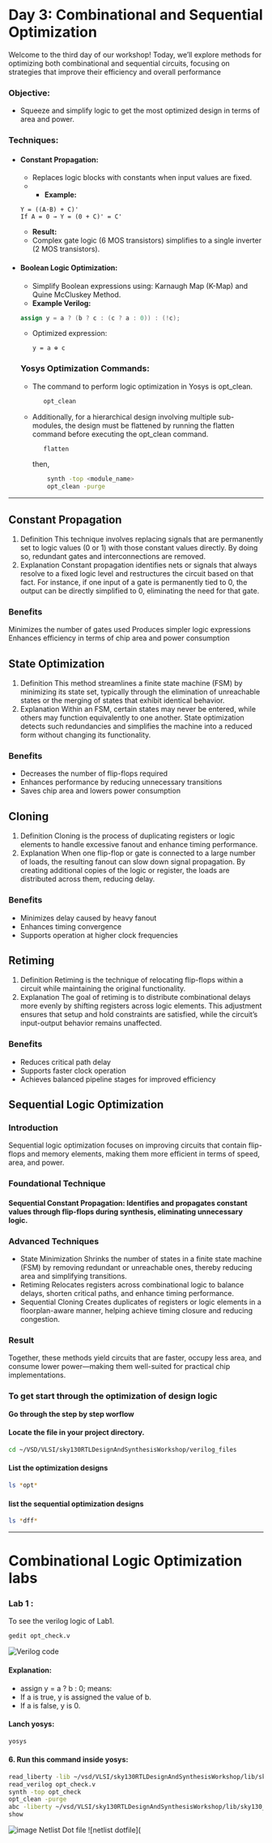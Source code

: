 # Day 3: Combinational and Sequential Optimization
Welcome to the third day of our workshop! Today, we’ll explore methods for optimizing both combinational and sequential circuits, focusing on strategies that improve their efficiency and overall performance
### Objective:
- Squeeze and simplify logic to get the most optimized design in terms of area and power.

### Techniques:

- #### Constant Propagation:
   - Replaces logic blocks with constants when input values are fixed.
   - - **Example:**
    ```
    Y = ((A·B) + C)' 
    If A = 0 → Y = (0 + C)' = C'
    ```
  - **Result:**
   - Complex gate logic (6 MOS transistors) simplifies to a single inverter (2 MOS transistors).
- #### Boolean Logic Optimization:
   - Simplify Boolean expressions using: Karnaugh Map (K-Map) and Quine McCluskey Method.
   - **Example Verilog:**
    ```verilog
    assign y = a ? (b ? c : (c ? a : 0)) : (!c);
    ```
    
    - Optimized expression:  
      ```
      y = a ⊕ c
      ```
  ### Yosys Optimization Commands:
  
  - The command to perform logic optimization in Yosys is opt_clean.
    ```bash
       opt_clean
    ```
  - Additionally, for a hierarchical design involving multiple sub-modules, the design must be flattened by running the flatten command before executing the opt_clean command.
     ```bash
        flatten
     ```
     then,
    ```bash
        synth -top <module_name>
        opt_clean -purge
    ```

---
## Constant Propagation
1. Definition
This technique involves replacing signals that are permanently set to logic values (0 or 1) with those constant values directly. By doing so, redundant gates and interconnections are removed.
2. Explanation
Constant propagation identifies nets or signals that always resolve to a fixed logic level and restructures the circuit based on that fact. For instance, if one input of a gate is permanently tied to 0, the output can be directly simplified to 0, eliminating the need for that gate.
### Benefits
Minimizes the number of gates used
Produces simpler logic expressions
Enhances efficiency in terms of chip area and power consumption
## State Optimization
1. Definition
This method streamlines a finite state machine (FSM) by minimizing its state set, typically through the elimination of unreachable states or the merging of states that exhibit identical behavior.
2. Explanation
Within an FSM, certain states may never be entered, while others may function equivalently to one another. State optimization detects such redundancies and simplifies the machine into a reduced form without changing its functionality.
### Benefits
- Decreases the number of flip-flops required
- Enhances performance by reducing unnecessary transitions
- Saves chip area and lowers power consumption
## Cloning
1. Definition
Cloning is the process of duplicating registers or logic elements to handle excessive fanout and enhance timing performance.
2. Explanation
When one flip-flop or gate is connected to a large number of loads, the resulting fanout can slow down signal propagation. By creating additional copies of the logic or register, the loads are distributed across them, reducing delay.
### Benefits
- Minimizes delay caused by heavy fanout
- Enhances timing convergence
- Supports operation at higher clock frequencies
## Retiming
1. Definition
Retiming is the technique of relocating flip-flops within a circuit while maintaining the original functionality.
2. Explanation
The goal of retiming is to distribute combinational delays more evenly by shifting registers across logic elements. This adjustment ensures that setup and hold constraints are satisfied, while the circuit’s input-output behavior remains unaffected.
### Benefits
- Reduces critical path delay
- Supports faster clock operation
- Achieves balanced pipeline stages for improved efficiency
## Sequential Logic Optimization
### Introduction
Sequential logic optimization focuses on improving circuits that contain flip-flops and memory elements, making them more efficient in terms of speed, area, and power.
### Foundational Technique
#### Sequential Constant Propagation: Identifies and propagates constant values through flip-flops during synthesis, eliminating unnecessary logic.
### Advanced Techniques
- State Minimization
Shrinks the number of states in a finite state machine (FSM) by removing redundant or unreachable ones, thereby reducing area and simplifying transitions.
- Retiming
Relocates registers across combinational logic to balance delays, shorten critical paths, and enhance timing performance.
- Sequential Cloning
Creates duplicates of registers or logic elements in a floorplan-aware manner, helping achieve timing closure and reducing congestion.
### Result
Together, these methods yield circuits that are faster, occupy less area, and consume lower power—making them well-suited for practical chip implementations.
### **To get start through the optimization of design logic**

**Go through the step by step worflow**

#### Locate the file in your project directory. 

```bash
cd ~/VSD/VLSI/sky130RTLDesignAndSynthesisWorkshop/verilog_files
```
#### List the optimization designs
 ```bash
 ls *opt*
```

#### list the sequential optimization designs
 ```bash
 ls *dff*
```
---

# Combinational Logic Optimization labs

### Lab 1 :

To see the verilog logic of Lab1.
```bash
gedit opt_check.v
```
![Verilog code](https://github.com/Rahul-Sivesh-11/RISC-V_Tape_Out_Week_1/blob/main/Images/2025-09-27%20(2).png)
#### Explanation:

- assign y = a ? b : 0; means:
- If a is true, y is assigned the value of b.
- If a is false, y is 0.

#### Lanch yosys:
```bash
yosys
```

#### 6. **Run this command inside yosys:**
```bash
read_liberty -lib ~/vsd/VLSI/sky130RTLDesignAndSynthesisWorkshop/lib/sky130_fd_sc_hd__tt_025C_1v80.lib
read_verilog opt_check.v
synth -top opt_check
opt_clean -purge
abc -liberty ~/vsd/VLSI/sky130RTLDesignAndSynthesisWorkshop/lib/sky130_fd_sc_hd__tt_025C_1v80.lib
show
```
![image](https://github.com/Rahul-Sivesh-11/RISC-V_Tape_Out_Week_1/blob/main/Images/2025-09-27%20(3).png)
Netlist Dot file
![netlist dotfile](

